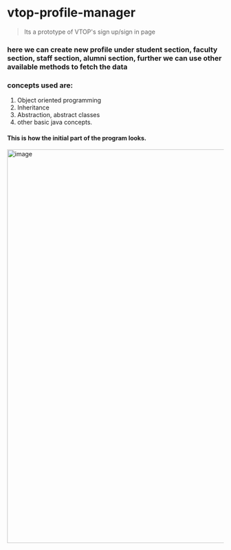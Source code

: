 # vtop-profile-manager
> Its a prototype of VTOP's sign up/sign in page
### here we can create new profile under student section, faculty section, staff section, alumni section, further we can use other available methods to fetch the data
### concepts used are:
1. Object oriented programming
2. Inheritance
3. Abstraction, abstract classes
4. other basic java concepts.
#### This is how the initial part of the program looks.
<img width="915" alt="image" src="https://user-images.githubusercontent.com/103145847/192111174-232e2c6b-c1a2-452c-88d2-c45f4713ef2a.png">

 

